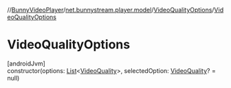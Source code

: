 //[BunnyVideoPlayer](../../../index.md)/[net.bunnystream.player.model](../index.md)/[VideoQualityOptions](index.md)/[VideoQualityOptions](-video-quality-options.md)

# VideoQualityOptions

[androidJvm]\
constructor(options: [List](https://kotlinlang.org/api/latest/jvm/stdlib/kotlin-stdlib/kotlin.collections/-list/index.html)&lt;[VideoQuality](../-video-quality/index.md)&gt;, selectedOption: [VideoQuality](../-video-quality/index.md)? = null)
